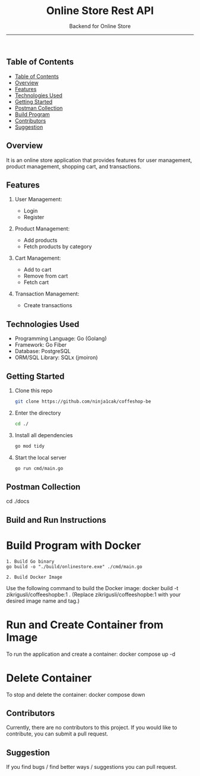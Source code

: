 <div align='center' style="text-align: center;">

<h1 style="border:0;margin:1rem">Online Store Rest API</h1>

Backend for Online Store

<hr>
<br>

</div>

## Table of Contents

- [Table of Contents](#table-of-contents)
- [Overview](#overview)
- [Features](#features)
- [Technologies Used](#technologies-used)
- [Getting Started](#getting-started)
- [Postman Collection](#postman-collection)
- [Build Program](#Build-Program-with-Docker)
- [Contributors](#contributors)
- [Suggestion](#suggestion)

## Overview

It is an online store application that provides features for user management, product management, shopping cart, and transactions.

## Features

1. User Management:

   - Login
   - Register

2. Product Management:

   - Add products
   - Fetch products by category

3. Cart Management:

   - Add to cart
   - Remove from cart
   - Fetch cart

4. Transaction Management:
   - Create transactions

## Technologies Used

- Programming Language: Go (Golang)
- Framework: Go Fiber
- Database: PostgreSQL
- ORM/SQL Library: SQLx (jmoiron)

## Getting Started

1. Clone this repo

   ```bash
   git clone https://github.com/ninja1cak/coffeshop-be
   ```

2. Enter the directory

   ```bash
   cd ./
   ```

3. Install all dependencies

   ```bash
   go mod tidy
   ```

4. Start the local server

   ```bash
   go run cmd/main.go
   ```

## Postman Collection

cd ./docs

## Build and Run Instructions

# Build Program with Docker

    1. Build Go binary
    go build -o "./build/onlinestore.exe" ./cmd/main.go

    2. Build Docker Image

Use the following command to build the Docker image:
docker build -t zikrigusli/coffeeshopbe:1 .
(Replace zikrigusli/coffeeshopbe:1 with your desired image name and tag.)

# Run and Create Container from Image

To run the application and create a container:
docker compose up -d

# Delete Container

To stop and delete the container:
docker compose down

## Contributors

Currently, there are no contributors to this project. If you would like to contribute, you can submit a pull request.

## Suggestion

If you find bugs / find better ways / suggestions you can pull request.

